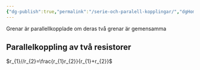 ```yaml
---
{"dg-publish":true,"permalink":"/serie-och-paralell-kopplingar/","dgHomeLink":true,"dgPassFrontmatter":false}
---
```



Grenar är parallellkopplade om deras två grenar är gemensamma

## Parallelkoppling av två resistorer
$r_{1}//r_{2}=\frac{r_{1}r_{2}}{r_{1}+r_{2}}$ 